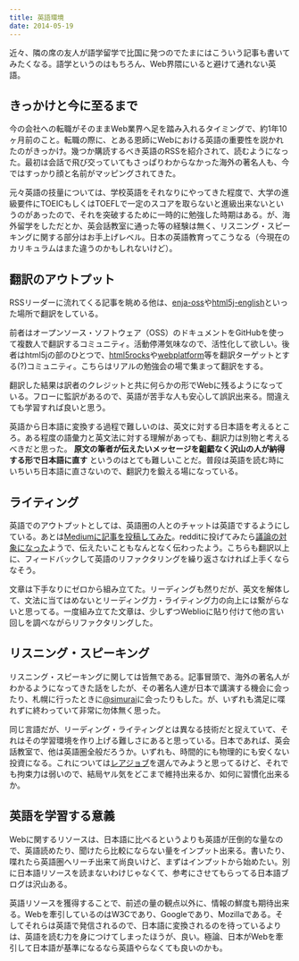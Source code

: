 ```yaml
---
title: 英語環境
date: 2014-05-19
---
```


近々、隣の席の友人が語学留学で比国に発つのでたまにはこういう記事も書いてみたくなる。語学というのはもちろん、Web界隈にいると避けて通れない英語。

## きっかけと今に至るまで

今の会社への転職がそのままWeb業界へ足を踏み入れるタイミングで、約1年10ヶ月前のこと。転職の際に、とある恩師にWebにおける英語の重要性を説かれたのがきっかけ。幾つか購読するべき英語のRSSを紹介されて、読むようになった。最初は会話で飛び交っていてもさっぱりわからなかった海外の著名人も、今ではすっかり顔と名前がマッピングされてきた。

元々英語の技量については、学校英語をそれなりにやってきた程度で、大学の進級要件にTOEICもしくはTOEFLで一定のスコアを取らないと進級出来ないというのがあったので、それを突破するために一時的に勉強した時期はある。が、海外留学をしただとか、英会話教室に通った等の経験は無く、リスニング・スピーキングに関する部分はお手上げレベル。日本の英語教育ってこうなる（今現在のカリキュラムはまた違うのかもしれないけど）。

## 翻訳のアウトプット

RSSリーダーに流れてくる記事を眺める他は、[enja-oss](https://github.com/enja-oss)や[html5j-english](https://github.com/html5j-english)といった場所で翻訳をしている。

前者はオープンソース・ソフトウェア（OSS）のドキュメントをGitHubを使って複数人で翻訳するコミュニティ。活動停滞気味なので、活性化して欲しい。後者はhtml5jの部のひとつで、[html5rocks](http://www.html5rocks.com/en/)や[webplatform](http://webplatform.org)等を翻訳ターゲットとする(?)コミュニティ。こちらはリアルの勉強会の場で集まって翻訳をする。

翻訳した結果は訳者のクレジットと共に何らかの形でWebに残るようになっている。フローに監訳があるので、英語が苦手な人も安心して誤訳出来る。間違えても学習すれば良いと思う。

英語から日本語に変換する過程で難しいのは、英文に対する日本語を考えるところ。ある程度の語彙力と英文法に対する理解があっても、翻訳力は別物と考えるべきだと思った。 **原文の筆者が伝えたいメッセージを齟齬なく沢山の人が納得する形で日本語に直す** というのはとても難しいことだ。普段は英語を読む時にいちいち日本語に直さないので、翻訳力を鍛える場になっている。

## ライティング

英語でのアウトプットとしては、英語圏の人とのチャットは英語でするようにしている。あとは[Mediumに記事を投稿してみた](https://medium.com/@1000ch/8435760e0ec9)。redditに投げてみたら[議論の対象になった](http://www.reddit.com/r/webdev/comments/22qp05/we_should_optimize_images/)ようで、伝えたいこともなんとなく伝わったよう。こちらも翻訳以上に、フィードバックして英語のリファクタリングを繰り返さなければ上手くならなそう。

文章は下手なりにゼロから組み立てた。リーディングも然りだが、英文を解体して、文法に当てはめないとリーディング力・ライティング力の向上には繋がらないと思ってる。一度組み立てた文章は、少しずつWeblioに貼り付けて他の言い回しを調べながらリファクタリングした。

## リスニング・スピーキング

リスニング・スピーキングに関しては皆無である。記事冒頭で、海外の著名人がわかるようになってきた話をしたが、その著名人達が日本で講演する機会に会ったり、札幌に行ったときに[@simurai](http://twitter.com/simurai)に会ったりもした。が、いずれも満足に喋れずに終わっていて非常に勿体無く思った。

同じ言語だが、リーディング・ライティングとは異なる技術だと捉えていて、それはその学習環境を作り上げる難しさにあると思っている。日本であれば、英会話教室で、他は英語圏全般だろうか。いずれも、時間的にも物理的にも安くない投資になる。これについては[レアジョブ](http://www.rarejob.com/)を選んでみようと思ってるけど、それでも拘束力は弱いので、結局ヤル気をどこまで維持出来るか、如何に習慣化出来るか。

## 英語を学習する意義

Webに関するリソースは、日本語に比べるというよりも英語が圧倒的な量なので、英語読めたり、聞けたら比較にならない量をインプット出来る。書いたり、喋れたら英語圏へリーチ出来て尚良いけど、まずはインプットから始めたい。別に日本語リソースを読まないわけじゃなくて、参考にさせてもらってる日本語ブログは沢山ある。

英語リソースを獲得することで、前述の量の観点以外に、情報の鮮度も期待出来る。Webを牽引しているのはW3Cであり、Googleであり、Mozillaである。そしてそれらは英語で発信されるので、日本語に変換されるのを待っているよりは、英語を読む力を身につけてしまったほうが、良い。極論、日本がWebを牽引して日本語が基準になるなら英語やらなくても良いのかも。
